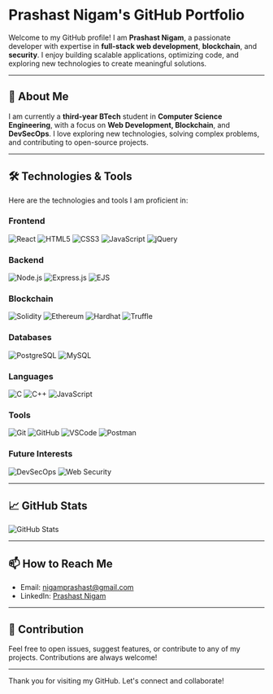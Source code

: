 # Prashast Nigam's GitHub Portfolio

Welcome to my GitHub profile! I am **Prashast Nigam**, a passionate developer with expertise in **full-stack web development**, **blockchain**, and **security**. I enjoy building scalable applications, optimizing code, and exploring new technologies to create meaningful solutions.

---

## 🚀 About Me

I am currently a **third-year BTech** student in **Computer Science Engineering**, with a focus on **Web Development, Blockchain**, and **DevSecOps**. I love exploring new technologies, solving complex problems, and contributing to open-source projects.

---

## 🛠️ Technologies & Tools

Here are the technologies and tools I am proficient in:

### Frontend
![React](https://img.shields.io/badge/React-61DAFB?style=flat&logo=react&logoColor=black)
![HTML5](https://img.shields.io/badge/HTML5-E34F26?style=flat&logo=html5&logoColor=white)
![CSS3](https://img.shields.io/badge/CSS3-1572B6?style=flat&logo=css3&logoColor=white)
![JavaScript](https://img.shields.io/badge/JavaScript-F7DF1E?style=flat&logo=javascript&logoColor=black)
![jQuery](https://img.shields.io/badge/jQuery-0769AD?style=flat&logo=jquery&logoColor=white)

### Backend
![Node.js](https://img.shields.io/badge/Node.js-339933?style=flat&logo=node.js&logoColor=white)
![Express.js](https://img.shields.io/badge/Express.js-000000?style=flat&logo=express&logoColor=white)
![EJS](https://img.shields.io/badge/EJS-8853B1?style=flat&logo=ejs&logoColor=white)

### Blockchain
![Solidity](https://img.shields.io/badge/Solidity-363636?style=flat&logo=solidity&logoColor=white)
![Ethereum](https://img.shields.io/badge/Ethereum-3C3C3D?style=flat&logo=ethereum&logoColor=white)
![Hardhat](https://img.shields.io/badge/Hardhat-FF3C00?style=flat&logo=hardhat&logoColor=white)
![Truffle](https://img.shields.io/badge/Truffle-000000?style=flat&logo=truffle&logoColor=white)

### Databases
![PostgreSQL](https://img.shields.io/badge/PostgreSQL-336791?style=flat&logo=postgresql&logoColor=white)
![MySQL](https://img.shields.io/badge/MySQL-4479A1?style=flat&logo=mysql&logoColor=white)

### Languages
![C](https://img.shields.io/badge/C-A8B9CC?style=flat&logo=c&logoColor=black)
![C++](https://img.shields.io/badge/C++-00599C?style=flat&logo=c%2B%2B&logoColor=white)
![JavaScript](https://img.shields.io/badge/JavaScript-F7DF1E?style=flat&logo=javascript&logoColor=black)

### Tools
![Git](https://img.shields.io/badge/Git-F05032?style=flat&logo=git&logoColor=white)
![GitHub](https://img.shields.io/badge/GitHub-181717?style=flat&logo=github&logoColor=white)
![VSCode](https://img.shields.io/badge/VSCode-007ACC?style=flat&logo=visualstudiocode&logoColor=white)
![Postman](https://img.shields.io/badge/Postman-FF6C37?style=flat&logo=postman&logoColor=white)

### Future Interests
![DevSecOps](https://img.shields.io/badge/DevSecOps-3E7BFA?style=flat&logo=jenkins&logoColor=white)
![Web Security](https://img.shields.io/badge/Web%20Security-4E8BC5?style=flat&logo=security&logoColor=white)

---

## 📈 GitHub Stats

![GitHub Stats](https://github-readme-stats.vercel.app/api?username=Prashast4438&show_icons=true&hide_title=true&hide_border=true&count_private=true&theme=radical)

---

## 📫 How to Reach Me

- Email: [nigamprashast@gmail.com](mailto:nigamprashast@gmail.com)
- LinkedIn: [Prashast Nigam](https://www.linkedin.com/in/prashast-nigam/)


---



## 🔧 Contribution

Feel free to open issues, suggest features, or contribute to any of my projects. Contributions are always welcome!

---

Thank you for visiting my GitHub. Let's connect and collaborate!
